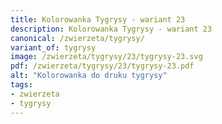 ```yaml
---
title: Kolorowanka Tygrysy - wariant 23
description: Kolorowanka Tygrysy - wariant 23
canonical: /zwierzeta/tygrysy/
variant_of: tygrysy
image: /zwierzeta/tygrysy/23/tygrysy-23.svg
pdf: /zwierzeta/tygrysy/23/tygrysy-23.pdf
alt: "Kolorowanka do druku tygrysy"
tags:
- zwierzeta
- tygrysy
---
```

